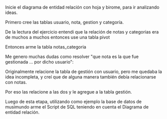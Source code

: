 ﻿Inicie el diagrama de entidad relación con hoja y birome, para ir analizando ideas.

Primero cree las tablas usuario, nota, gestion y categoría.

De la lectura del ejercicio entendi que la relación de notas y categorias era de muchos a muchos entonces use una tabla pivot

Entonces arme la tabla notas\_categoria

Me genero muchas dudas como resolver  "que nota es la que fue gestionada ... por dicho usuario":

Originalmente relacione la tabla de gestión con usuario, pero me quedaba la idea incompleta, y creí que de alguna manera también debía relacionarse con notas.

Por eso las relacione a las dos y le agregue a la tabla gestión.

Luego de esta etapa, utilizando como ejemplo la base de datos de musimundo arme el Script de SQL teniendo en cuenta el Diagrama de entidad relación.
